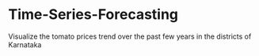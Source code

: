 # Time-Series-Forecasting
Visualize the tomato prices trend over the past few years in the districts of Karnataka
